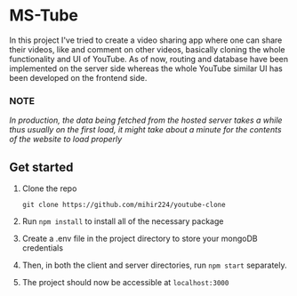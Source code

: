 # MS-Tube

In this project I've tried to create a video sharing app where one can share their videos, like and comment on other videos, basically cloning the whole functionality and UI of YouTube. As of now, routing and database have been implemented on the server side whereas the whole YouTube similar UI has been developed on the frontend side. 

### NOTE
*In production, the data being fetched from the hosted server takes a while thus usually on the first load, it might take about a minute for the contents of the website to load properly* 

## Get started

1. Clone the repo

   `git clone https://github.com/mihir224/youtube-clone`

2. Run `npm install` to install all of the necessary package
3. Create a .env file in the project directory to store your mongoDB credentials
5. Then, in both the client and server directories, run `npm start` separately.
6. The project should now be accessible at `localhost:3000`
